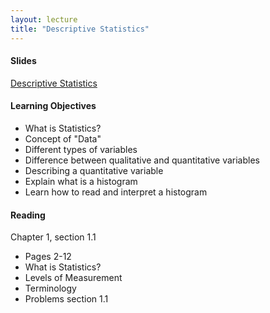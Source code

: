 ```yaml
---
layout: lecture
title: "Descriptive Statistics"
---
```


<h4>
	<span class="fa fa-picture-o fa-lg main-list-item-icon"></span>
	Slides
</h4>

<a href="https://docs.google.com/presentation/d/14XU_vLIBUh6yWfxhHxJwCl9irGKG3mCIntlZD6pjkVY/pub?start=false&loop=false&delayms=3000" target="_blank">Descriptive Statistics</a>


<h4>
	<span class="fa fa-graduation-cap fa-lg main-list-item-icon"></span>
	Learning Objectives
</h4>

- What is Statistics?
- Concept of "Data"
- Different types of variables
- Difference between qualitative and quantitative variables
- Describing a quantitative variable
- Explain what is a histogram
- Learn how to read and interpret a histogram


<h4>
	<span class="fa fa-book fa-lg main-list-item-icon"></span>
	Reading
</h4>

Chapter 1, section 1.1

- Pages 2-12
- What is Statistics?
- Levels of Measurement
- Terminology
- Problems section 1.1
